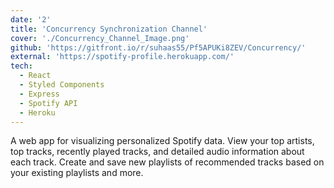 ```yaml
---
date: '2'
title: 'Concurrency Synchronization Channel'
cover: './Concurrency_Channel_Image.png'
github: 'https://gitfront.io/r/suhaas55/Pf5APUKi8ZEV/Concurrency/'
external: 'https://spotify-profile.herokuapp.com/'
tech:
  - React
  - Styled Components
  - Express
  - Spotify API
  - Heroku
---
```


A web app for visualizing personalized Spotify data. View your top artists, top tracks, recently played tracks, and detailed audio information about each track. Create and save new playlists of recommended tracks based on your existing playlists and more.
